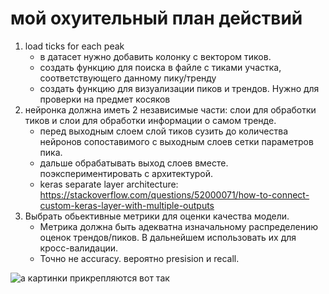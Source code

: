 # мой охуительный план действий 
1. load ticks for each peak
	*  в датасет нужно добавить колонку с вектором тиков.
	*  создать функцию для поиска в файле с тиками участка, соответствующего данному пику/тренду
	*  создать функцию для визуализации пиков и трендов. Нужно для проверки на предмет косяков
2. нейронка должна иметь 2 независимые части: слои для обработки тиков и слои для обработки информации о самом тренде. 
	*  перед выходным слоем слой тиков сузить до количества нейронов сопоставимого с выходным слоев сетки параметров пика. 
	*  дальше обрабатывать выход слоев вместе. поэкспериментировать с архитектурой. 
	*  keras separate layer architecture:
https://stackoverflow.com/questions/52000071/how-to-connect-custom-keras-layer-with-multiple-outputs
4. Выбрать обьективные метрики для оценки качества модели. 
	*  Метрика должна быть адекватна изначальному распределению оценок трендов/пиков. В дальнейшем использовать их для кросс-валидации. 
	*  Точно не accuracy. вероятно presision и recall. 
	
![а картинки прикрепляются вот так](https://s.tcdn.co/5dc/204/5dc20408-870f-37b3-ab84-bab6713230e3/1.png)
